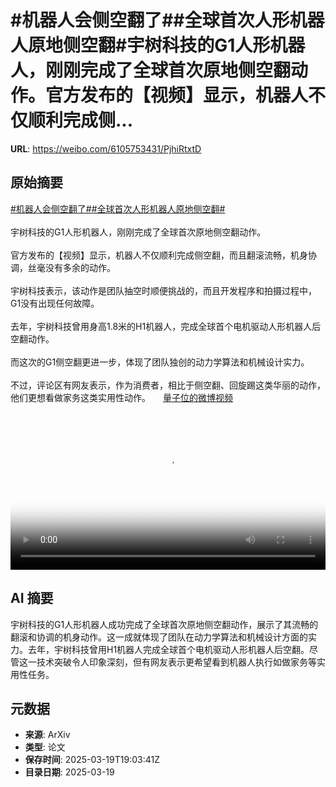 # #机器人会侧空翻了##全球首次人形机器人原地侧空翻#宇树科技的G1人形机器人，刚刚完成了全球首次原地侧空翻动作。官方发布的【视频】显示，机器人不仅顺利完成侧...

**URL**: https://weibo.com/6105753431/PjhiRtxtD

## 原始摘要

<a href="https://m.weibo.cn/search?containerid=231522type%3D1%26t%3D10%26q%3D%23%E6%9C%BA%E5%99%A8%E4%BA%BA%E4%BC%9A%E4%BE%A7%E7%A9%BA%E7%BF%BB%E4%BA%86%23&amp;extparam=%23%E6%9C%BA%E5%99%A8%E4%BA%BA%E4%BC%9A%E4%BE%A7%E7%A9%BA%E7%BF%BB%E4%BA%86%23" data-hide=""><span class="surl-text">#机器人会侧空翻了#</span></a><a href="https://m.weibo.cn/search?containerid=231522type%3D1%26t%3D10%26q%3D%23%E5%85%A8%E7%90%83%E9%A6%96%E6%AC%A1%E4%BA%BA%E5%BD%A2%E6%9C%BA%E5%99%A8%E4%BA%BA%E5%8E%9F%E5%9C%B0%E4%BE%A7%E7%A9%BA%E7%BF%BB%23&amp;extparam=%23%E5%85%A8%E7%90%83%E9%A6%96%E6%AC%A1%E4%BA%BA%E5%BD%A2%E6%9C%BA%E5%99%A8%E4%BA%BA%E5%8E%9F%E5%9C%B0%E4%BE%A7%E7%A9%BA%E7%BF%BB%23" data-hide=""><span class="surl-text">#全球首次人形机器人原地侧空翻#</span></a><br><br>宇树科技的G1人形机器人，刚刚完成了全球首次原地侧空翻动作。<br><br>官方发布的【视频】显示，机器人不仅顺利完成侧空翻，而且翻滚流畅，机身协调，丝毫没有多余的动作。<br>  <br>宇树科技表示，该动作是团队抽空时顺便挑战的，而且开发程序和拍摄过程中，G1没有出现任何故障。<br>  <br>去年，宇树科技曾用身高1.8米的H1机器人，完成全球首个电机驱动人形机器人后空翻动作。  <br>  <br>而这次的G1侧空翻更进一步，体现了团队独创的动力学算法和机械设计实力。<br><br>不过，评论区有网友表示，作为消费者，相比于侧空翻、回旋踢这类华丽的动作，他们更想看做家务这类实用性动作。 <a href="https://video.weibo.com/show?fid=1034:5145947307442243" data-hide=""><span class="url-icon"><img style="width: 1rem;height: 1rem" src="https://h5.sinaimg.cn/upload/2015/09/25/3/timeline_card_small_video_default.png" referrerpolicy="no-referrer"></span><span class="surl-text">量子位的微博视频</span></a><br clear="both"><div style="clear: both"></div><video controls="controls" poster="https://tvax1.sinaimg.cn/orj480/006Fd7o3ly1hzmd0apgkqj31hc0u0760.jpg" style="width: 100%"><source src="https://f.video.weibocdn.com/o0/v7MDnyKElx08mNxHZWFa010412008uLn0E010.mp4?label=mp4_720p&amp;template=1280x720.25.0&amp;ori=0&amp;ps=1CwnkDw1GXwCQx&amp;Expires=1742414581&amp;ssig=N6gqGADbkW&amp;KID=unistore,video"><source src="https://f.video.weibocdn.com/o0/1AxCYHlMlx08mNxHxd4c010412004kHk0E010.mp4?label=mp4_hd&amp;template=852x480.25.0&amp;ori=0&amp;ps=1CwnkDw1GXwCQx&amp;Expires=1742414581&amp;ssig=9nTbvScYDt&amp;KID=unistore,video"><source src="https://f.video.weibocdn.com/o0/i6bh1Zbslx08mNxHh15m010412002Lec0E010.mp4?label=mp4_ld&amp;template=640x360.25.0&amp;ori=0&amp;ps=1CwnkDw1GXwCQx&amp;Expires=1742414581&amp;ssig=Hvev%2FqdPQH&amp;KID=unistore,video"><p>视频无法显示，请前往<a href="https://video.weibo.com/show?fid=1034%3A5145947307442243" target="_blank" rel="noopener noreferrer">微博视频</a>观看。</p></video>

## AI 摘要

宇树科技的G1人形机器人成功完成了全球首次原地侧空翻动作，展示了其流畅的翻滚和协调的机身动作。这一成就体现了团队在动力学算法和机械设计方面的实力。去年，宇树科技曾用H1机器人完成全球首个电机驱动人形机器人后空翻。尽管这一技术突破令人印象深刻，但有网友表示更希望看到机器人执行如做家务等实用性任务。

## 元数据

- **来源**: ArXiv
- **类型**: 论文
- **保存时间**: 2025-03-19T19:03:41Z
- **目录日期**: 2025-03-19
